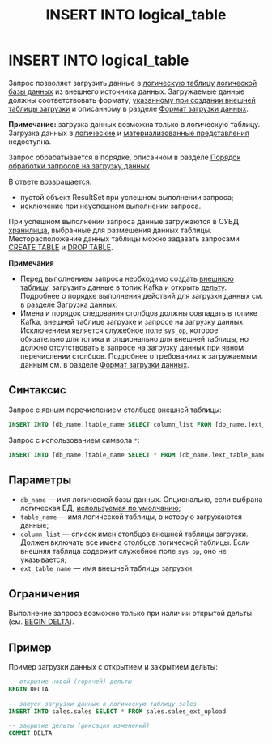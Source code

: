 ﻿---
layout: default
title: INSERT INTO logical_table
nav_order: 27
parent: Запросы SQL+
grand_parent: Справочная информация
has_children: false
has_toc: false
---

# INSERT INTO logical_table

Запрос позволяет загрузить данные в [логическую таблицу](../../../overview/main_concepts/logical_table/logical_table.md) 
[логической базы данных](../../../overview/main_concepts/logical_db/logical_db.md) 
из внешнего источника данных. Загружаемые данные должны соответствовать формату, 
[указанному при создании внешней таблицы загрузки](../CREATE_UPLOAD_EXTERNAL_TABLE/CREATE_UPLOAD_EXTERNAL_TABLE.md) и описанному 
в разделе [Формат загрузки данных](../../upload_format/upload_format.md).

**Примечание:** загрузка данных возможна только в логическую таблицу.
Загрузка данных в [логические](../../../overview/main_concepts/logical_view/logical_view.md)
и [материализованные представления](../../../overview/main_concepts/materialized_view/materialized_view.md)
недоступна.

Запрос обрабатывается в порядке, описанном в разделе [Порядок обработки запросов на загрузку данных](../../../overview/interactions/upload_processing/upload_processing.md).

В ответе возвращается:
*   пустой объект ResultSet при успешном выполнении запроса;
*   исключение при неуспешном выполнении запроса.

При успешном выполнении запроса данные загружаются в СУБД [хранилища](../../../overview/main_concepts/data_storage/data_storage.md), 
выбранные для размещения данных таблицы. Месторасположение данных таблицы можно задавать запросами 
[CREATE TABLE](../CREATE_TABLE/CREATE_TABLE.md) и [DROP TABLE](../DROP_TABLE/DROP_TABLE.md).

**Примечания**

*   Перед выполнением запроса необходимо создать [внешнюю таблицу](../../../overview/main_concepts/external_table/external_table.md), 
    загрузить данные в топик Kafka и открыть [дельту](../../../overview/main_concepts/delta/delta.md). 
    Подробнее о порядке выполнения действий для загрузки данных см. в разделе [Загрузка данных](../../../working_with_system/data_upload/data_upload.md).
*   Имена и порядок следования столбцов должны совпадать в топике Kafka, внешней таблице загрузке и 
    запросе на загрузку данных. Исключением является служебное поле `sys_op`, которое обязательно 
    для топика и опционально для внешней таблицы, но должно отсутствовать в запросе на загрузку данных 
    при явном перечислении столбцов. Подробнее о требованиях к загружаемым данным см. в разделе 
    [Формат загрузки данных](../../upload_format/upload_format.md).

## Синтаксис

Запрос с явным перечислением столбцов внешней таблицы:
```sql
INSERT INTO [db_name.]table_name SELECT column_list FROM [db_name.]ext_table_name
```

Запрос с использованием символа `*`:
```sql
INSERT INTO [db_name.]table_name SELECT * FROM [db_name.]ext_table_name
```

## Параметры

*   `db_name` — имя логической базы данных. Опционально, если выбрана логическая БД, 
    [используемая по умолчанию](../../../working_with_system/other_features/default_db_set-up/default_db_set-up.md);
*   `table_name` — имя логической таблицы, в которую загружаются данные;
*   `column_list` — список имен столбцов внешней таблицы загрузки. Должен включать все имена столбцов 
    логической таблицы. Если внешняя таблица содержит служебное поле `sys_op`, оно не указывается;
*   `ext_table_name` — имя внешней таблицы загрузки.

## Ограничения

Выполнение запроса возможно только при наличии открытой дельты 
(см. [BEGIN DELTA](../BEGIN_DELTA/BEGIN_DELTA.md)).

## Пример

Пример загрузки данных с открытием и закрытием дельты:
```sql
-- открытие новой (горячей) дельты
BEGIN DELTA

-- запуск загрузки данных в логическую таблицу sales
INSERT INTO sales.sales SELECT * FROM sales.sales_ext_upload

-- закрытие дельты (фиксация изменений)
COMMIT DELTA
```